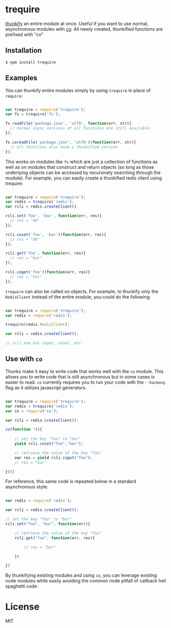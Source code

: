 # trequire

[thunkify](https://github.com/visionmedia/node-thunkify) an entire module at once.
Useful if you want to use normal, asynchronous modules with 
[co](https://github.com/visionmedia/co). All newly created, thunkified functions
are prefixed with "co"

## Installation

```
$ npm install trequire
```

## Examples

You can thunkify entire modules simply by using `trequire` in place of `require`:

```js

var trequire = require('trequire');
var fs = trequire('fs');

fs.readFile('package.json', 'utf8', function(err, str){
  // normal async versions of all functions are still available
});

fs.coreadFile('package.json', 'utf8')(function(err, str){
  // all functions also have a thunkified version
});

```

This works on modules like `fs` which are just a collection of functions 
as well as on modules that construct and return objects (so long as those 
underlying objects can be accessed by recursively searching through the 
module). For example, you can easily create a thunkified redis client using
trequire:

```js

var trequire = require('trequire');
var redis = trequire('redis');
var rcli = redis.createClient()

rcli.set('foo', 'bar', function(err, res){
  // res = "OK"
});

rcli.coset('foo', 'bar')(function(err, res){
  // res = "OK"
});

rcli.get('foo', function(err, res){
  // res = "bar"
});

rcli.coget('foo')(function(err, res){
  // res = "bar"
});

```

`trequire` can also be called on objects. For example, to thunkify
only the `RedisClient` instead of the entire module, you could do 
the following:

```js

var trequire = require('trequire');
var redis = require('redis');

trequire(redis.RedisClient);

var rcli = redis.createClient();

// rcli now has coget, coset, etc.

```

## Use with `co`

Thunks make it easy to write code that works well with the
`co` module. This allows you to write code that is still 
asynchronous but in some cases is easier to read. `co` 
currently requires you to run your code with the `--harmony` 
flag as it utilizes javascript generators.

```js

var trequire = require('trequire');
var redis = trequire('redis');
var co = require('co');

var rcli = redis.createClient();

co(function *(){
    
    // set the key "foo" to "bar"
    yield rcli.coset("foo","bar");

    // retrieve the value of the key "foo"
    var res = yield rcli.coget("foo");
    // res = "bar"

})()

```

For reference, this same code is repeated below in a
standard asynchronous style: 

```js

var redis = require('redis');

var rcli = redis.createClient();

// set the key "foo" to "bar"
rcli.set("foo", "bar", function(err){

    // retrieve the value of the key "foo"
    rcli.get("foo", function(err, res){

        // res = "bar"

    })

})

```

By thunkifying existing modules and using `co`, you can leverage
existing node modules while easily avoiding the common node pitfall
of callback hell spaghetti code.

# License

  MIT
